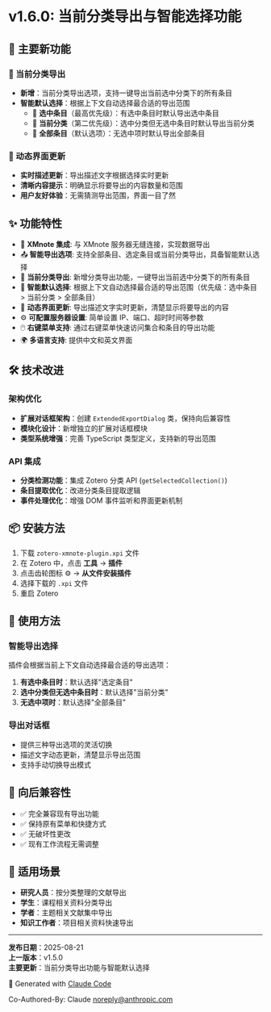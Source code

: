 # v1.6.0: 当前分类导出与智能选择功能

## 🎯 主要新功能

### 📂 当前分类导出

- **新增**：当前分类导出选项，支持一键导出当前选中分类下的所有条目
- **智能默认选择**：根据上下文自动选择最合适的导出范围
  - 🥇 **选中条目**（最高优先级）：有选中条目时默认导出选中条目
  - 🥈 **当前分类**（第二优先级）：选中分类但无选中条目时默认导出当前分类
  - 🥉 **全部条目**（默认选项）：无选中项时默认导出全部条目

### 🔄 动态界面更新

- **实时描述更新**：导出描述文字根据选择实时更新
- **清晰内容提示**：明确显示将要导出的内容数量和范围
- **用户友好体验**：无需猜测导出范围，界面一目了然

## ✨ 功能特性

- 🔗 **XMnote 集成**: 与 XMnote 服务器无缝连接，实现数据导出
- 📤 **智能导出选项**: 支持全部条目、选定条目或当前分类导出，具备智能默认选择
- 📂 **当前分类导出**: 新增分类导出功能，一键导出当前选中分类下的所有条目
- 🎯 **智能默认选择**: 根据上下文自动选择最合适的导出范围（优先级：选中条目 > 当前分类 > 全部条目）
- 🔄 **动态界面更新**: 导出描述文字实时更新，清楚显示将要导出的内容
- ⚙️ **可配置服务器设置**: 简单设置 IP、端口、超时时间等参数
- 🖱️ **右键菜单支持**: 通过右键菜单快速访问集合和条目的导出功能
- 🌍 **多语言支持**: 提供中文和英文界面

## 🛠️ 技术改进

### 架构优化

- **扩展对话框架构**：创建 `ExtendedExportDialog` 类，保持向后兼容性
- **模块化设计**：新增独立的扩展对话框模块
- **类型系统增强**：完善 TypeScript 类型定义，支持新的导出范围

### API 集成

- **分类检测功能**：集成 Zotero 分类 API (`getSelectedCollection()`)
- **条目提取优化**：改进分类条目提取逻辑
- **事件处理优化**：增强 DOM 事件监听和界面更新机制

## 📦 安装方法

1. 下载 `zotero-xmnote-plugin.xpi` 文件
2. 在 Zotero 中，点击 **工具** → **插件**
3. 点击齿轮图标 ⚙️ → **从文件安装插件**
4. 选择下载的 `.xpi` 文件
5. 重启 Zotero

## 🚀 使用方法

### 智能导出选择

插件会根据当前上下文自动选择最合适的导出选项：

1. **有选中条目时**：默认选择"选定条目"
2. **选中分类但无选中条目时**：默认选择"当前分类"
3. **无选中项时**：默认选择"全部条目"

### 导出对话框

- 提供三种导出选项的灵活切换
- 描述文字动态更新，清楚显示导出范围
- 支持手动切换导出模式

## 🔄 向后兼容性

- ✅ 完全兼容现有导出功能
- ✅ 保持原有菜单和快捷方式
- ✅ 无破坏性更改
- ✅ 现有工作流程无需调整

## 🎉 适用场景

- **研究人员**：按分类整理的文献导出
- **学生**：课程相关资料分类导出
- **学者**：主题相关文献集中导出
- **知识工作者**：项目相关资料快速导出

---

**发布日期**：2025-08-21  
**上一版本**：v1.5.0  
**主要更新**：当前分类导出功能与智能默认选择

🤖 Generated with [Claude Code](https://claude.ai/code)

Co-Authored-By: Claude <noreply@anthropic.com>
